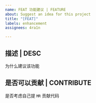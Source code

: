 ```yaml
---
name: FEAT 功能建议 | FEATURE
about: Suggest an idea for this project
title: "[FEAT]"
labels: enhancement
assignees: 4ra1n

---
```


## 描述 | DESC

为什么建议该功能

## 是否可以贡献 | CONTRIBUTE

是否考虑自己提 `MR` 贡献代码
